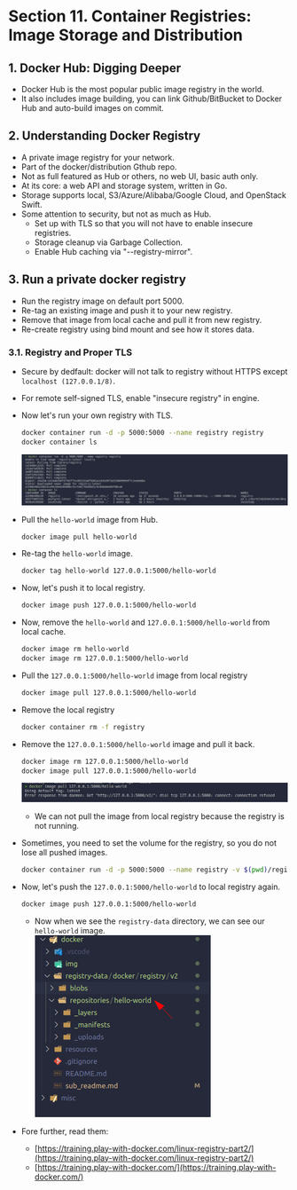 # Section 11. Container Registries: Image Storage and Distribution
## 1. Docker Hub: Digging Deeper
* Docker Hub is the most popular public image registry in the world.
* It also includes image building, you can link Github/BitBucket to Docker Hub and auto-build images on commit.

## 2. Understanding Docker Registry
* A private image registry for your network.
* Part of the docker/distribution Gthub repo.
* Not as full featured as Hub or others, no web UI, basic auth only.
* At its core: a web API and storage system, written in Go.
* Storage supports local, S3/Azure/Alibaba/Google Cloud, and OpenStack Swift.
* Some attention to security, but not as much as Hub.
  * Set up with TLS so that you will not have to enable insecure registries.
  * Storage cleanup via Garbage Collection.
  * Enable Hub caching via "--registry-mirror".

## 3. Run a private docker registry
* Run the registry image on default port 5000.
* Re-tag an existing image and push it to your new registry.
* Remove that image from local cache and pull it from new registry.
* Re-create registry using bind mount and see how it stores data.

### 3.1. Registry and Proper TLS
* Secure by dedfault: docker will not talk to registry without HTTPS except `localhost (127.0.0.1/8)`.
* For remote self-signed TLS, enable "insecure registry" in engine.
* Now let's run your own registry with TLS.
  ```bash
  docker container run -d -p 5000:5000 --name registry registry
  docker container ls
  ```
  ![](./img/sec11/01.png)

* Pull the `hello-world` image from Hub.
  ```bash
  docker image pull hello-world
  ```

* Re-tag the `hello-world` image.
  ```bash
  docker tag hello-world 127.0.0.1:5000/hello-world
  ```

* Now, let's push it to local registry.
  ```bash
  docker image push 127.0.0.1:5000/hello-world
  ```

* Now, remove the `hello-world` and `127.0.0.1:5000/hello-world` from local cache.
  ```bash
  docker image rm hello-world
  docker image rm 127.0.0.1:5000/hello-world
  ```
* Pull the `127.0.0.1:5000/hello-world` image from local registry
  ```bash
  docker image pull 127.0.0.1:5000/hello-world
  ```

* Remove the local registry
  ```bash
  docker container rm -f registry
  ```

* Remove the `127.0.0.1:5000/hello-world` image and pull it back.
  ```bash
  docker image rm 127.0.0.1:5000/hello-world
  docker image pull 127.0.0.1:5000/hello-world
  ```
  ![](./img/sec11/02.png)
    * We can not pull the image from local registry because the registry is not running.

* Sometimes, you need to set the volume for the registry, so you do not lose all pushed images.
  ```bash
  docker container run -d -p 5000:5000 --name registry -v $(pwd)/registry-data:/var/lib/registry registry
  ```

* Now, let's push the `127.0.0.1:5000/hello-world` to local registry again.
  ```bash
  docker image push 127.0.0.1:5000/hello-world
  ```
  * Now when we see the `registry-data` directory, we can see our `hello-world` image. <br>
    ![](./img/sec11/03.png)<br>

* Fore further, read them:
  * [https://training.play-with-docker.com/linux-registry-part2/](https://training.play-with-docker.com/linux-registry-part2/)
  * [https://training.play-with-docker.com/](https://training.play-with-docker.com/)
  